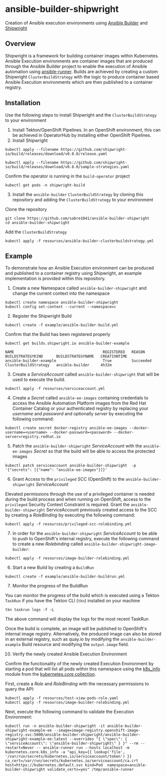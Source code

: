 # ansible-builder-shipwright

Creation of Ansible execution environments using [Ansible Builder](https://github.com/ansible/ansible-builder) and [Shipwright](https://github.com/ansible/ansible-builder)

## Overview

Shipwright is a framework for building container images within Kubernetes. Ansible Execution environments are container images that are produced through the Ansible Builder project to enable the execution of Ansible automation using [ansible-runner](https://github.com/ansible/ansible-runner). Builds are achieved by creating a custom Shipwright `ClusterBuildStrategy` with the logic to produce container based Ansible Execution environments which are then published to a container registry.

## Installation

Use the following steps to install Shipwright and the `ClusterBuildStrategy` to your environment

1. Install Tekton/OpenShift Pipelines. In an OpenShift environment, this can be achieved in OperatorHub by installing either OpenShift Pipelines.
2. Install Shipwright

```
kubectl apply --filename https://github.com/shipwright-io/build/releases/download/v0.8.0/release.yaml

kubectl apply --filename https://github.com/shipwright-io/build/releases/download/v0.8.0/sample-strategies.yaml
```

Confirm the operator is running in the `build-operator` project

```
kubectl get pods -n shipwright-build
```

3. Install the `ansible-builder` `ClusterBuildStrategy` by cloning this repository and adding the `ClusterBuildStrategy` to your environment

Clone the repository

```
git clone https://github.com/sabre1041/ansible-builder-shipwright
cd ansible-builder-shipwright
```

Add the `ClusterBuildStrategy`

```
kubectl apply -f resources/ansible-builder-clusterbuildstrategy.yml
```

## Example

To demonstrate how an Ansible Execution environment can be produced and published to a container registry using Shipwright, an example implementation is provided within this repository.

1. Create a new Namespace called `ansible-builder-shipwright` and change the current context into the namespace

```
kubectl create namespace ansible-builder-shipwright
kubectl config set-context --current --namespace=c
```

2. Register the Shipwright Build

```
kubectl create -f example/ansible-builder-build.yml
```

Confirm that the Build has been registered properly

```
kubectl get builds.shipwright.io ansible-builder-example

NAME                                        REGISTERED   REASON                        BUILDSTRATEGYKIND      BUILDSTRATEGYNAME   CREATIONTIME
ansible-builder-example                     True         Succeeded                     ClusterBuildStrategy   ansible-builder     4h32m
```

3. Create a _ServiceAccount_ called `ansible-builder-shipwright` that will be used to execute the build.

```
kubectl apply -f resources/serviceaccount.yml
```

4. Create a _Secret_ called `ansible-ee-images` containing credentials to access the Ansible Automation Platform images from the Red Hat Container Catalog or your authenticated registry by replacing your _username_ and _password_ and optionally _server_ by executing the following command:

```
kubectl create secret docker-registry ansible-ee-images --docker-username=<username> --docker-password=<password> --docker-server=registry.redhat.io
```

5. Patch the `ansible-builder-shipwright` _ServiceAccount_ with the `ansible-ee-images` _Secret_ so that the build will be able to access the protected images

```
kubectl patch serviceaccount ansible-builder-shipwright  -p '{"secrets": [{"name": "ansible-ee-images"}]}'
```

6. Grant Access to the `privileged` SCC (OpenShift) to the `ansible-builder-shipwright` _ServiceAccount_

Elevated permissions through the use of a privileged container is needed during the build process and when running on OpenShift, access to the `privileged` Security Context Constraint is required. Grant the `ansible-builder-shipwright` ServiceAccount previously created access to the SCC by creating a _RoleBinding_ by executing the following command:

```
kubectl apply -f resources/privileged-scc-rolebinding.yml
```

7. In order for the `ansible-builder-shipwright` _ServiceAccount_ to be able to push to OpenShift's internal registry, execute the following command to create a new _Rolebinding_ called `ansible-builder-shipwright-image-builder`:

```
kubectl apply -f resources/image-builder-rolebinding.yml
```

6. Start a new Build by creating a `BuildRun`

```
kubectl create -f example/ansible-builder-buildrun.yml
```

7. Monitor the progress of the BuildRun

You can monitor the progress of the build which is executed using a Tekton `TaskRun` if you have the Tekton CLI (`tkn`) installed on your machine

```
tkn taskrun logs -f -L
```

The above command will display the logs for the most recent TaskRun

Once the build is complete, an image will be published to OpenShift's internal image registry. Alternatively, the produced image can also be stored in an external registry, such as quay.io by modifying the `ansible-builder-example` Build resource and modifying the `output.image` field.

10. Verify the newly created Ansible Execution Environment

Confirm the functionality of the newly created Execution Environment by starting a pod that will list all pods within this namespace using the [k8s_info](https://docs.ansible.com/ansible/latest/collections/community/kubernetes/k8s_info_module.html) module from the [kubernetes.core collection](https://galaxy.ansible.com/kubernetes/core).

First, create a _Role_ and _RoleBinding_ with the necessary permissions to query the API:

```
kubectl apply -f resources/test-view-pods-role.yaml
kubectl apply -f resources/image-builder-rolebinding.yml
```

Next, execute the following command to validate the Execution Environment:

```
kubectl run -n ansible-builder-shipwright -it ansible-builder-shipwright-example-ee --image=image-registry.openshift-image-registry.svc:5000/ansible-builder-shipwright/ansible-builder-shipwright-example-ee:latest --overrides "{ \"spec\": { \"serviceAccount\": \"ansible-builder-shipwright\" } }" --rm --restart=Never -- ansible-runner run --hosts localhost -m kubernetes.core.k8s_info -a "api_key={{ lookup('file', '/var/run/secrets/kubernetes.io/serviceaccount/token') }} ca_cert=/var/run/secrets/kubernetes.io/serviceaccount/ca.crt host=https://kubernetes.default.svc kind=Pod  namespace=ansible-builder-shipwright validate_certs=yes" /tmp/ansible-runner
```
